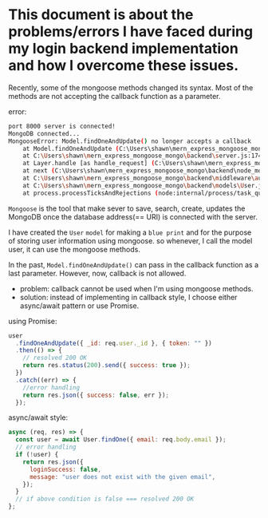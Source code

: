 # This document is about the problems/errors I have faced during my login backend implementation and how I overcome these issues.

Recently, some of the mongoose methods changed its syntax. Most of the methods are not accepting the callback function as a parameter.

error:

```sh
port 8000 server is connected!
MongoDB connected...
MongooseError: Model.findOneAndUpdate() no longer accepts a callback
    at Model.findOneAndUpdate (C:\Users\shawn\mern_express_mongoose_mongo\backend\node_modules\mongoose\lib\model.js:2374:11)
    at C:\Users\shawn\mern_express_mongoose_mongo\backend\server.js:174:10
    at Layer.handle [as handle_request] (C:\Users\shawn\mern_express_mongoose_mongo\backend\node_modules\express\lib\router\layer.js:95:5)
    at next (C:\Users\shawn\mern_express_mongoose_mongo\backend\node_modules\express\lib\router\route.js:144:13)
    at C:\Users\shawn\mern_express_mongoose_mongo\backend\middleware\auth.js:14:9
    at C:\Users\shawn\mern_express_mongoose_mongo\backend\models\User.js:94:20
    at process.processTicksAndRejections (node:internal/process/task_queues:95:5)
```

`Mongoose` is the tool that make sever to save, search, create, updates the MongoDB once the database address(== URI) is connected with the server.

I have created the `User` `model` for making a `blue print` and for the purpose of storing user information using mongoose. so whenever, I call the model user, it can use the mongoose methods.

In the past, `Model.findOneAndUpdate()` can pass in the callback function as a last parameter. However, now, callback is not allowed.

- problem: callback cannot be used when I'm using mongoose methods.
- solution: instead of implementing in callback style, I choose either async/await pattern or use Promise.

using Promise:

```js
user
  .findOneAndUpdate({ _id: req.user._id }, { token: "" })
  .then(() => {
    // resolved 200 OK
    return res.status(200).send({ success: true });
  })
  .catch((err) => {
    //error handling
    return res.json({ success: false, err });
  });
```

async/await style:

```js
async (req, res) => {
  const user = await User.findOne({ email: req.body.email });
  // error handling
  if (!user) {
    return res.json({
      loginSuccess: false,
      message: "user does not exist with the given email",
    });
  }
  // if above condition is false === resolved 200 OK
};
```
